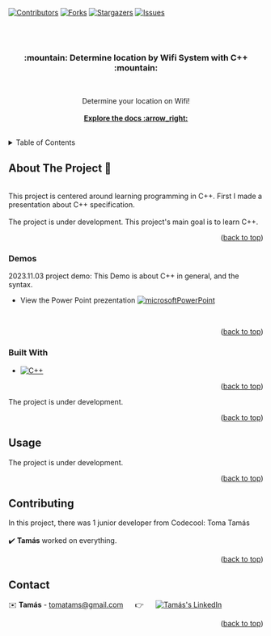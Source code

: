 <div id="readme-top"></div>

[![Contributors][contributors-shield]][contributors-url]
[![Forks][forks-shield]][forks-url]
[![Stargazers][stars-shield]][stars-url]
[![Issues][issues-shield]][issues-url]

<br>
<br>

<h3 align="center"> :mountain:  Determine location by Wifi System with C++  :mountain: </h3>
<br>
  <p align="center">
    Determine your location on Wifi! 
    <br>
    <br>
    <a href="https://github.com/tomatams/locationByWifiC"><strong>Explore the docs :arrow_right: </strong></a>
  </p>
</div>

<br>


<!-- TABLE OF CONTENTS -->
<details>
  <summary>Table of Contents</summary>
  <ol>
    <li>
      <a href="#about-the-project">About The Project</a>
      <ul>
        <li><a href="#demos">Demos</a></li>
        <li><a href="#built-with">Built With</a></li>
      </ul>
    </li>
    <li>
      <a href="#getting-started">Getting Started</a>
    </li>
    <li><a href="#usage">Usage</a></li>
    <li><a href="#contributing">Contributing</a></li>
    <li><a href="#contact">Contact</a></li>
  </ol>
</details>



<!-- ABOUT THE PROJECT -->
<div id="about-the-project"></div>

## About The Project :page_with_curl:	
<br />
This project is centered around learning programming in C++. First I made a presentation about C++ specification.

<br />
<br />
The project is under development. This project's main goal is to learn C++.
<br />
<p align="right">(<a href="#readme-top">back to top</a>)</p>


<div id="demos"></div>

### Demos

2023.11.03 project demo: This Demo is about C++ in general, and the syntax.
<br>
* View the Power Point prezentation [![microsoftPowerPoint][microsoftPowerPoint.js]][microsoftPowerPoint-url]
<br>

<p align="right">(<a href="#readme-top">back to top</a>)</p>
<div id="built-with"></div>

### Built With


* [![C++][C++.js]][C++-url]
 


  
<p align="right">(<a href="#readme-top">back to top</a>)</p>



<!-- GETTING STARTED -->
<div id="getting-started"></div>

The project is under development.

<p align="right">(<a href="#readme-top">back to top</a>)</p>

<!-- USAGE EXAMPLES -->
<div id="usage"></div>

## Usage

The project is under development.

<p align="right">(<a href="#readme-top">back to top</a>)</p>



<!-- CONTRIBUTING -->
<div id="contributing"></div>

## Contributing

In this project, there was 1 junior developer from Codecool: Toma Tamás 
<br />
<br />
:heavy_check_mark: **Tamás** worked on everything.
<br />

<p align="right">(<a href="#readme-top">back to top</a>)</p>




<!-- CONTACT -->
<div id="contact"></div>

## Contact


:envelope: **Tamás** - tomatams@gmail.com &nbsp;&nbsp;&nbsp;&nbsp; :point_right: &nbsp;&nbsp;&nbsp;&nbsp; [![Tamás's LinkedIn][linkedin-shield]][LinkedIn - Tamás]



<p align="right">(<a href="#readme-top">back to top</a>)</p>



<!-- MARKDOWN LINKS & IMAGES -->
<!-- https://www.markdownguide.org/basic-syntax/#reference-style-links -->

[contributors-shield]: https://img.shields.io/github/contributors/tomatams/locationByWifiC?style=for-the-badge
[contributors-url]: https://github.com/tomatams/locationByWifiC/graphs/contributors
[forks-shield]: https://img.shields.io/github/forks/tomatams/locationByWifiC?style=for-the-badge
[forks-url]: https://github.com/tomatams/locationByWifiC/forks
[stars-shield]: https://img.shields.io/github/stars/tomatams/locationByWifiC?style=for-the-badge
[stars-url]: https://github.com/tomatams/locationByWifiC/stargazers
[issues-shield]: https://img.shields.io/github/issues/tomatams/locationByWifiC?style=for-the-badge
[issues-url]: https://github.com/tomatams/locationByWifiC/issues

[linkedin-shield]: https://img.shields.io/badge/-LinkedIn-black.svg?style=for-the-badge&logo=linkedin&colorB=555
[linkedin-url]: https://linkedin.com/in/linkedin_username
[LinkedIn - Tamás]: https://www.linkedin.com/in/tomatams/

[microsoftPowerPoint.js]: https://img.shields.io/badge/Microsoft_PowerPoint-B7472A?style=for-the-badge&logo=microsoft-powerpoint&logoColor=white
[microsoftPowerPoint-url]: https://github.com/tomatams/locationByWifiC/tree/main/presentations

[C++.js]: https://img.shields.io/badge/c++-%2300599C.svg?style=for-the-badge&logo=c%2B%2B&logoColor=white
[C++-url]: https://en.wikipedia.org/wiki/C%2B%2B

[GoogleSlides.js]: https://img.shields.io/badge/Google%20Sheets-34A853?style=for-the-badge&logo=google-sheets&logoColor=white
[GoogleSlides-url]:https://docs.google.com/presentation/d/1WdcDjAdUanNpiNY-sZ-noTe_MYAe3RRGTNb4s8BF3zs/edit?usp=sharing
